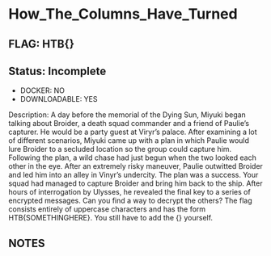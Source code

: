 # How_The_Columns_Have_Turned

## FLAG: HTB{}

## Status: Incomplete

+ DOCKER: NO
+ DOWNLOADABLE: YES

Description: A day before the memorial of the Dying Sun, Miyuki began talking about Broider, a death squad commander and a friend of Paulie’s capturer. He would be a party guest at Viryr’s palace. After examining a lot of different scenarios, Miyuki came up with a plan in which Paulie would lure Broider to a secluded location so the group could capture him. Following the plan, a wild chase had just begun when the two looked each other in the eye. After an extremely risky maneuver, Paulie outwitted Broider and led him into an alley in Vinyr’s undercity. The plan was a success. Your squad had managed to capture Broider and bring him back to the ship. After hours of interrogation by Ulysses, he revealed the final key to a series of encrypted messages. Can you find a way to decrypt the others? The flag consists entirely of uppercase characters and has the form HTB{SOMETHINGHERE}. You still have to add the {} yourself.

## NOTES
